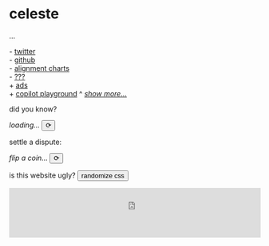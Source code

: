 # celeste

<span id="subheader">...</span>

\- [twitter](https://twitter.com/parafactual)  
\- [github](https://github.com/cosmicoptima)  
\- [alignment charts](/alignment)  
\- [???](/dictator)  
<span class="collapsed" id="more-links">
  \+ [ads](/ads)  
  \+ [copilot playground](/copilot)
</span>
^ <i><a href="#" id="show-more-links">show more...</a></i>

did you know?  
<div>
  <span class="evilbox" id="fun-fact"><i>loading...</i></span>
  <button id="reload-fun-fact">⟳</button>
</div>

settle a dispute:
<div>
  <span class="evilbox" id="coinflip"><i>flip a coin...</i></span>
  <button id="flip-a-coin">⟳</button>
</div>

<span id="is-this-website-ugly">is this website ugly?</span>
<button id="randomize-css">randomize css</button>
<style id="random-css"></style>

<div class="webring-embed">
  <iframe 
      src='https://overengineering.kognise.dev/embed/celeste'
      width='100%' 
      height='100' 
      style='background-color: #fff; user-select: none;'
      frameBorder='0'>
  </iframe>
</div>

<script type="text/javascript" src="/index.js"></script>
